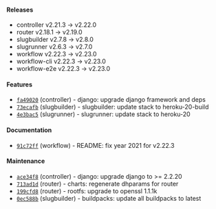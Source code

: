 
#### Releases

- controller v2.21.3 -> v2.22.0
- router v2.18.1 -> v2.19.0
- slugbuilder v2.7.8 -> v2.8.0
- slugrunner v2.6.3 -> v2.7.0
- workflow v2.22.3 -> v2.23.0
- workflow-cli v2.22.3 -> v2.23.0
- workflow-e2e v2.22.3 -> v2.23.0

#### Features

- [`fa49020`](https://github.com/teamhephy/controller/commit/fa490205416a400453621d0606c139b6e4033d97) (controller) - django: upgrade django framework and deps
- [`73ecafb`](https://github.com/teamhephy/slugbuilder/commit/73ecafb92bbf705994433c72b84895ddc6ebffba) (slugbuilder) - slugbuilder: update stack to heroku-20-build
- [`4e3bac5`](https://github.com/teamhephy/slugrunner/commit/4e3bac588a5413da50e01df1c8026c376027bed1) (slugrunner) - slugrunner: update stack to heroku-20

#### Documentation

- [`91c72ff`](https://github.com/teamhephy/workflow/commit/91c72ffa39bf8d32c1b81d8c5396236478918e83) (workflow) - README: fix year 2021 for v2.22.3

#### Maintenance

- [`ace34f8`](https://github.com/teamhephy/controller/commit/ace34f887a6eae9ce933b7bcafa60260f75b6217) (controller) - django: upgrade django to >= 2.2.20
- [`713ad1d`](https://github.com/teamhephy/router/commit/713ad1ddca06b2c8bc0d355fdef43b3d515cc1ed) (router) - charts: regenerate dhparams for router
- [`199cfd8`](https://github.com/teamhephy/router/commit/199cfd86e4a37eef8ce9153fc99e00036da33687) (router) - rootfs: upgrade to openssl 1.1.1k
- [`0ec588b`](https://github.com/teamhephy/slugbuilder/commit/0ec588bbc3eecab32a06e47265217cdfb4001814) (slugbuilder) - buildpacks: update all buildpacks to latest
